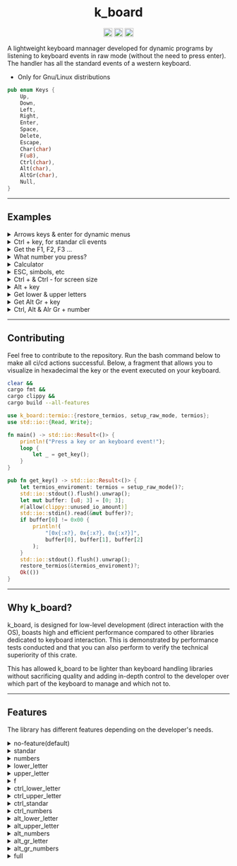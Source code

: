 <div align="center">

# k_board

[<img alt="crates.io" src="https://img.shields.io/crates/v/k_board.svg?style=for-the-badge&color=fc8d62&logo=rust" height="20">](https://crates.io/crates/k_board)
[<img alt="github" src="https://img.shields.io/badge/github-mateolafalce/k__board-8da0cb?style=for-the-badge&labelColor=555555&logo=github" height="20">](https://github.com/mateolafalce/k_board)
[<img alt="docs.rs" src="https://img.shields.io/badge/docs.rs-k__board-66c2a5?style=for-the-badge&labelColor=555555&logo=docs.rs" height="20">](https://docs.rs/k_board)

</div>


A lightweight keyboard mannager developed for dynamic programs by listening to keyboard events in raw mode (without the need to press enter). The handler has all the standard events of a western keyboard.

- Only for Gnu/Linux distributions

```rust
pub enum Keys {
    Up,
    Down,
    Left,
    Right,
    Enter,
    Space,
    Delete,
    Escape,
    Char(char)
    F(u8),
    Ctrl(char),
    Alt(char),
    AltGr(char),
    Null,
}
```

---

## Examples

<details>
<summary>Arrows keys & enter for dynamic menus</summary>

Simply `cargo add k_board`. No features.

```rust
use k_board::{keyboard::Keyboard, keys::Keys};

fn main() {
    menu(0);
    let keyboard = Keyboard::new();
    for key in keyboard {
        match key {
            Keys::Up => menu(0),
            Keys::Down => menu(1),
            Keys::Enter => break,
            _ => {}
        }
    }
}

fn menu(operation: u8) {
    std::process::Command::new("clear").status().unwrap();
    let mut op: Vec<char> = vec!['*', ' '];
    if operation == 1 {
        op[0] = ' ';
        op[1] = '*';
    }
    println!(
        "[{}] I use k_board lightweight software\n[{}] I use heavyweight software",
        op[0], op[1]
    );
}

```

</details>

<details>
<summary>Ctrl + key, for standar cli events</summary>

```toml
[dependencies]
k_board = { version = "1.3.0", features = ["ctrl_lower_letter", "ctrl_upper_letter", "lower_letter"] }
```

```rust
use k_board::{keyboard::Keyboard, keys::Keys};

fn main() {
    let keyboard = Keyboard::new();
    for key in keyboard {
        match key {
            Keys::Ctrl('c') => copy_terminal(),
            Keys::Ctrl('s') => paste_into_terminal(),
            // remember upper & lower case in Ctrl + key is the same hex code
            Keys::Ctrl('a') => do_this(),
            Keys::Ctrl('A') => do_this(),
            Keys::Char('q') => break,
            _ => (),
        }
    }
}

fn copy_terminal() {}
fn paste_into_terminal() {}
fn reduce_screen() {}
fn zoom_screen() {}
fn do_this() {}
```

</details>

<details>
<summary>Get the F1, F2, F3 ...</summary>

```toml
[dependencies]
k_board = { version = "1.3.0", features = ["f"] }
```

```rust
use k_board::{keyboard::Keyboard, keys::Keys};

fn main() {
    let keyboard = Keyboard::new();
    for key in keyboard {
        match key {
            Keys::F(5) => update_screen(),
            Keys::F(9) => full_screen(),
            Keys::Enter => break,
            _ => {}
        }
    }
}

fn update_screen() {}
fn full_screen() {}
```

</details>

<details>
<summary>What number you press?</summary>

```toml
[dependencies]
k_board = { version = "1.3.0", features = ["numbers"] }
```

```rust
use k_board::{keyboard::Keyboard, keys::Keys};

fn main() {
    let keyboard = Keyboard::new();
    for key in keyboard {
        match key {
            Keys::Char('0') => break,
            Keys::Char('1') => download(),
            Keys::Char('2') => see_file(),
            Keys::Char('3') => share(),
            _ => {}
        }
    }
}

fn download() {}
fn see_file() {}
fn share() {}
```

</details>

<details>
<summary>Calculator</summary>

```toml
[dependencies]
k_board = { version = "1.3.0", features = ["numbers"] }
```

```rust
use k_board::{keyboard::Keyboard, keys::Keys};
use std::io;

fn main() {
    let mut result: f64 = 0.0;
    let first: f64 = 10.0;
    let second: f64 = 5.69;
    let operation: i8 = get_operation();
    match operation {
        0 => result = first + second,
        1 => result = first - second,
        2 => result = first * second,
        3 => {
            if second != 0.0 {
                result = first / second
            }
        }
        _ => {}
    }
    println!("The result is: {}", result);
}


fn get_operation() -> i8 {
    let mut operation: i8 = 0;
    menu(&mut operation, 0);
    let keyboard = Keyboard::new();
    for key in keyboard {
        match key {
            Keys::Up => menu(&mut operation, -1),
            Keys::Down => menu(&mut operation, 1),
            Keys::Enter => break,
            _ => {}
        }
    }
    operation
}

fn menu(operation: &mut i8, selection: i8) {
    std::process::Command::new("clear").status().unwrap();
    if *operation > 0 || *operation < 3 {
        *operation += selection;
    }
    let mut op = vec![' ', ' ', ' ', ' '];
    for i in 0..4 {
        if i == *operation {
            op[i as usize] = '*';
        }
    }
    println!(
        "{} Add\n{} Subtract\n{} Multiply\n{} Divide",
        op[0], op[1], op[2], op[3]
    );
}
```

</details>

<details>
<summary>ESC, simbols, etc</summary>

```toml
[dependencies]
k_board = { version = "1.3.0", features = ["standar"] }
```

```rust
use k_board::{keyboard::Keyboard, keys::Keys};

fn main() {
    let keyboard = Keyboard::new();
    for key in keyboard {
        match key {
            Keys::Escape => break,
            Keys::Space => jump(),
            Keys::Char('$') => money(),
            Keys::Char('@') => email(),
            _ => {}
        }
    }
}

fn jump() {}
fn money() {}
fn email() {}
```

</details>

<details>
<summary>Ctrl +  & Ctrl - for screen size</summary>

```toml
[dependencies]
k_board = { version = "1.3.0", features = ["ctrl_standar"] }
```

```rust
use k_board::{keyboard::Keyboard, keys::Keys};

fn main() {
    let keyboard = Keyboard::new();
    for key in keyboard {
        match key {
            Keys::Enter => break,
            Keys::Ctrl('-') => less_zoom(),
            Keys::Ctrl('+') => zoom(),
            _ => {}
        }
    }
}

fn less_zoom() {}
fn zoom() {}
```

</details>

<details>
<summary>Alt + key</summary>

```toml
[dependencies]
k_board = { version = "1.3.0", features = ["alt_lower_letter", "alt_upper_letter"] }
```

```rust
use k_board::{keyboard::Keyboard, keys::Keys};

fn main() {
    let keyboard = Keyboard::new();
    for key in keyboard {
        match key {
            Keys::Enter => break,
            Keys::Alt('a') => shy(),
            Keys::Alt('A') => angry(),
            _ => {}
        }
    }
}

fn shy() {}
fn angry() {}
```

</details>

<details>
<summary>Get lower & upper letters</summary>

```toml
[dependencies]
k_board = { version = "1.3.0", features = ["lower_letter", "upper_letter"] }
```

```rust
use k_board::{keyboard::Keyboard, keys::Keys};

fn main() {
    let keyboard = Keyboard::new();
    for key in keyboard {
        match key {
            Keys::Enter => break,
            Keys::Char('b') => lower_case(),
            Keys::Char('B') => upper_case(),
            _ => {}
        }
    }
}

fn lower_case() {}
fn upper_case() {}
```

</details>

<details>
<summary>Get Alt Gr + key</summary>

```toml
[dependencies]
k_board = { version = "1.3.0", features = ["alt_gr_lower_letter", "alt_gr_upper_letter"] }
```

```rust
use k_board::{keyboard::Keyboard, keys::Keys};

fn main() {
    let keyboard = Keyboard::new();
    for key in keyboard {
        match key {
            Keys::Enter => break,
            Keys::AltGr('l') => f1(),
            Keys::AltGr('L') => f2(),
            _ => {}
        }
    }
}

fn f1() {}
fn f2() {}
```

</details>

<details>
<summary>Ctrl, Alt & Alr Gr + number</summary>

```toml
[dependencies]
k_board = { version = "1.3.0", features = ["ctrl_numbers", "alt_numbers", "alt_gr_numbers"] }
```

```rust
use k_board::{keyboard::Keyboard, keys::Keys};

fn main() {
    let keyboard = Keyboard::new();
    for key in keyboard {
        match key {
            Keys::Enter => break,
            Keys::Ctrl('0') => execute(),
            Keys::Alt('1') => read(),
            Keys::AltGr('2') => write(),
            _ => {}
        }
    }
}

fn execute() {}
fn read() {}
fn write() {}
```

</details>

---

## Contributing 

Feel free to contribute to the repository. Run the bash command below to make all ci/cd actions successful. Below, a fragment that allows you to visualize in hexadecimal the key or the event executed on your keyboard.

```bash
clear && 
cargo fmt &&
cargo clippy &&
cargo build --all-features
```

```rust
use k_board::termio::{restore_termios, setup_raw_mode, termios};
use std::io::{Read, Write};

fn main() -> std::io::Result<()> {
    println!("Press a key or an keyboard event!");
    loop {
        let _ = get_key();
    }
}

pub fn get_key() -> std::io::Result<()> {
    let termios_enviroment: termios = setup_raw_mode()?;
    std::io::stdout().flush().unwrap();
    let mut buffer: [u8; 3] = [0; 3];
    #[allow(clippy::unused_io_amount)]
    std::io::stdin().read(&mut buffer)?;
    if buffer[0] != 0x00 {
        println!(
            "[0x{:x?}, 0x{:x?}, 0x{:x?}]",
            buffer[0], buffer[1], buffer[2]
        );
    }
    std::io::stdout().flush().unwrap();
    restore_termios(&termios_enviroment)?;
    Ok(())
}
```

---

## Why k_board?

k_board, is designed for low-level development (direct interaction with the OS), boasts high and efficient performance compared to other libraries dedicated to keyboard interaction. This is demonstrated by performance tests conducted and that you can also perform to verify the technical superiority of this crate.

This has allowed k_board to be lighter than keyboard handling libraries without sacrificing quality and adding in-depth control to the developer over which part of the keyboard to manage and which not to.

---

## Features

The library has different features depending on the developer's needs.

<details>
<summary>no-feature(default)</summary>

```rust
pub const ARROWS_ENTER: [([u8; BYTES], Keys); 5] = [
    ([0x1B, 0x5B, 0x41], Keys::Up),
    ([0x1B, 0x5B, 0x42], Keys::Down),
    ([0x1B, 0x5B, 0x43], Keys::Right),
    ([0x1B, 0x5B, 0x44], Keys::Left),
    ([0x0A, 0x00, 0x00], Keys::Enter),
];
```

</details>

<details>
<summary>standar</summary>

```rust
pub const STANDAR: [([u8; BYTES], Keys); 40] = [
    ([0x1B, 0x5B, 0x48], Keys::Home),
    ([0x09, 0x00, 0x00], Keys::Tab),
    ([0x1B, 0x5B, 0x46], Keys::End),
    ([0x1B, 0x5B, 0x5a], Keys::Backtab),
    ([0x1b, 0x00, 0x00], Keys::Escape),
    ([0x20, 0x00, 0x00], Keys::Space),
    ([0x7F, 0x00, 0x00], Keys::Delete),
    ([0x2b, 0x00, 0x00], Keys::Char('+')),
    ([0x2d, 0x00, 0x00], Keys::Char('-')),
    ([0x3d, 0x00, 0x00], Keys::Char('=')),
    ([0x2f, 0x00, 0x00], Keys::Char('/')),
    ([0x5c, 0x00, 0x00], Keys::Char('\\')),
    ([0x5e, 0x00, 0x00], Keys::Char('^')),
    ([0x2a, 0x00, 0x00], Keys::Char('*')),
    ([0x2e, 0x00, 0x00], Keys::Char('.')),
    ([0x2c, 0x00, 0x00], Keys::Char(',')),
    ([0x23, 0x00, 0x00], Keys::Char('#')),
    ([0x26, 0x00, 0x00], Keys::Char('&')),
    ([0x25, 0x00, 0x00], Keys::Char('%')),
    ([0x7c, 0x00, 0x00], Keys::Char('|')),
    ([0x24, 0x00, 0x00], Keys::Char('$')),
    ([0x3a, 0x00, 0x00], Keys::Char(':')),
    ([0x3b, 0x00, 0x00], Keys::Char(';')),
    ([0xc2, 0xbf, 0x00], Keys::Char('¿')),
    ([0x3f, 0x00, 0x00], Keys::Char('?')),
    ([0x5b, 0x00, 0x00], Keys::Char('[')),
    ([0x5d, 0x00, 0x00], Keys::Char(']')),
    ([0x7b, 0x00, 0x00], Keys::Char('{')),
    ([0x7d, 0x00, 0x00], Keys::Char('}')),
    ([0x28, 0x00, 0x00], Keys::Char('(')),
    ([0x29, 0x00, 0x00], Keys::Char(')')),
    ([0x3c, 0x00, 0x00], Keys::Char('<')),
    ([0x3e, 0x00, 0x00], Keys::Char('>')),
    ([0x27, 0x00, 0x00], Keys::Char('\'')),
    ([0x40, 0x00, 0x00], Keys::Char('@')),
    ([0xc2, 0xa1, 0x0], Keys::Char('¡')),
    ([0x21, 0x00, 0x00], Keys::Char('!')),
    ([0x22, 0x0, 0x0], Keys::Char('"')),
    ([0x60, 0x0, 0x0], Keys::Char('`')),
    ([0xc2, 0xb4, 0x00], Keys::Char('´')),
];
```

</details>

<details>
<summary>numbers</summary>

```rust
pub const NUMBERS: [([u8; BYTES], Keys); 10] = [
    ([0x30, 0x00, 0x00], Keys::Char('0')),
    ([0x31, 0x00, 0x00], Keys::Char('1')),
    ([0x32, 0x00, 0x00], Keys::Char('2')),
    ([0x33, 0x00, 0x00], Keys::Char('3')),
    ([0x34, 0x00, 0x00], Keys::Char('4')),
    ([0x35, 0x00, 0x00], Keys::Char('5')),
    ([0x36, 0x00, 0x00], Keys::Char('6')),
    ([0x37, 0x00, 0x00], Keys::Char('7')),
    ([0x38, 0x00, 0x00], Keys::Char('8')),
    ([0x39, 0x00, 0x00], Keys::Char('9')),
];
```
</details>

<details>
<summary>lower_letter</summary>

```rust
pub const LOWER_LETTERS: [([u8; BYTES], Keys); 27] = [
    ([0x61, 0x00, 0x00], Keys::Char('a')),
    ([0x62, 0x00, 0x00], Keys::Char('b')),
    ([0x63, 0x00, 0x00], Keys::Char('c')),
    ([0x64, 0x00, 0x00], Keys::Char('d')),
    ([0x65, 0x00, 0x00], Keys::Char('e')),
    ([0x66, 0x00, 0x00], Keys::Char('f')),
    ([0x67, 0x00, 0x00], Keys::Char('g')),
    ([0x68, 0x00, 0x00], Keys::Char('h')),
    ([0x69, 0x00, 0x00], Keys::Char('i')),
    ([0x6A, 0x00, 0x00], Keys::Char('j')),
    ([0x6B, 0x00, 0x00], Keys::Char('k')),
    ([0x6C, 0x00, 0x00], Keys::Char('l')),
    ([0x6D, 0x00, 0x00], Keys::Char('m')),
    ([0x6E, 0x00, 0x00], Keys::Char('n')),
    ([0xb1, 0xb1, 0x00], Keys::Char('ñ')),
    ([0x6F, 0x00, 0x00], Keys::Char('o')),
    ([0x70, 0x00, 0x00], Keys::Char('p')),
    ([0x71, 0x00, 0x00], Keys::Char('q')),
    ([0x72, 0x00, 0x00], Keys::Char('r')),
    ([0x73, 0x00, 0x00], Keys::Char('s')),
    ([0x74, 0x00, 0x00], Keys::Char('t')),
    ([0x75, 0x00, 0x00], Keys::Char('u')),
    ([0x76, 0x00, 0x00], Keys::Char('v')),
    ([0x77, 0x00, 0x00], Keys::Char('w')),
    ([0x78, 0x00, 0x00], Keys::Char('x')),
    ([0x79, 0x00, 0x00], Keys::Char('y')),
    ([0x7A, 0x00, 0x00], Keys::Char('z')),
];
```
</details>

<details>
<summary>upper_letter</summary>

```rust
pub const UPPER_LETTER: [([u8; BYTES], Keys); 27] = [
    ([0x41, 0x00, 0x00], Keys::Char('A')),
    ([0x42, 0x00, 0x00], Keys::Char('B')),
    ([0x43, 0x00, 0x00], Keys::Char('C')),
    ([0x44, 0x00, 0x00], Keys::Char('D')),
    ([0x45, 0x00, 0x00], Keys::Char('E')),
    ([0x46, 0x00, 0x00], Keys::Char('F')),
    ([0x47, 0x00, 0x00], Keys::Char('G')),
    ([0x48, 0x00, 0x00], Keys::Char('H')),
    ([0x49, 0x00, 0x00], Keys::Char('I')),
    ([0x4A, 0x00, 0x00], Keys::Char('J')),
    ([0x4B, 0x00, 0x00], Keys::Char('K')),
    ([0x4C, 0x00, 0x00], Keys::Char('L')),
    ([0x4D, 0x00, 0x00], Keys::Char('M')),
    ([0x4E, 0x00, 0x00], Keys::Char('N')),
    ([0xb1, 0x91, 0x00], Keys::Char('Ñ')),
    ([0x4F, 0x00, 0x00], Keys::Char('O')),
    ([0x50, 0x00, 0x00], Keys::Char('P')),
    ([0x51, 0x00, 0x00], Keys::Char('Q')),
    ([0x52, 0x00, 0x00], Keys::Char('R')),
    ([0x53, 0x00, 0x00], Keys::Char('S')),
    ([0x54, 0x00, 0x00], Keys::Char('T')),
    ([0x55, 0x00, 0x00], Keys::Char('U')),
    ([0x56, 0x00, 0x00], Keys::Char('V')),
    ([0x57, 0x00, 0x00], Keys::Char('W')),
    ([0x58, 0x00, 0x00], Keys::Char('X')),
    ([0x59, 0x00, 0x00], Keys::Char('Y')),
    ([0x5A, 0x00, 0x00], Keys::Char('Z')),
];
```
</details>

<details>
<summary>f</summary>

```rust
pub const F: [([u8; BYTES], Keys); 12] = [
    ([0x1b, 0x4f, 0x50], Keys::F(1)),
    ([0x1b, 0x4f, 0x51], Keys::F(2)),
    ([0x1b, 0x4f, 0x52], Keys::F(3)),
    ([0x1b, 0x4f, 0x53], Keys::F(4)),
    ([0x35, 0x7E, 0x00], Keys::F(5)),
    ([0x37, 0x7E, 0x00], Keys::F(6)),
    ([0x38, 0x7E, 0x00], Keys::F(7)),
    ([0x39, 0x7E, 0x00], Keys::F(8)),
    ([0x30, 0x7E, 0x00], Keys::F(9)),
    ([0x31, 0x7E, 0x00], Keys::F(10)),
    ([0x33, 0x7E, 0x00], Keys::F(11)),
    ([0x34, 0x7E, 0x00], Keys::F(12)),
];
```

</details>

<details>
<summary>ctrl_lower_letter</summary>

```rust
pub const CTRL_LOWER_LETTER: [([u8; BYTES], Keys); 24] = [
    ([0x01, 0x00, 0x00], Keys::Ctrl('a')),
    ([0x02, 0x00, 0x00], Keys::Ctrl('b')),
    ([0x03, 0x00, 0x00], Keys::Ctrl('c')),
    ([0x04, 0x00, 0x00], Keys::Ctrl('d')),
    ([0x05, 0x00, 0x00], Keys::Ctrl('e')),
    ([0x06, 0x00, 0x00], Keys::Ctrl('f')),
    ([0x07, 0x00, 0x00], Keys::Ctrl('g')),
    ([0x08, 0x00, 0x00], Keys::Ctrl('h')),
    ([0x0B, 0x00, 0x00], Keys::Ctrl('k')),
    ([0x0C, 0x00, 0x00], Keys::Ctrl('l')),
    ([0x0D, 0x00, 0x00], Keys::Ctrl('m')),
    ([0x0E, 0x00, 0x00], Keys::Ctrl('n')),
    ([0x0F, 0x00, 0x00], Keys::Ctrl('o')),
    ([0x10, 0x00, 0x00], Keys::Ctrl('p')),
    ([0x11, 0x00, 0x00], Keys::Ctrl('q')),
    ([0x12, 0x00, 0x00], Keys::Ctrl('r')),
    ([0x13, 0x00, 0x00], Keys::Ctrl('s')),
    ([0x14, 0x00, 0x00], Keys::Ctrl('t')),
    ([0x15, 0x00, 0x00], Keys::Ctrl('u')),
    ([0x16, 0x00, 0x00], Keys::Ctrl('v')),
    ([0x17, 0x00, 0x00], Keys::Ctrl('w')),
    ([0x18, 0x00, 0x00], Keys::Ctrl('x')),
    ([0x19, 0x00, 0x00], Keys::Ctrl('y')),
    ([0x1A, 0x00, 0x00], Keys::Ctrl('z')),
];
```

</details>

<details>
<summary>ctrl_upper_letter</summary>

* remember upper & lower case in Ctrl + key is the same hex code. 

```rust
pub const CTRL_UPPER_LETTER: [([u8; BYTES], Keys); 24] = [
    (CTRL_LOWER_LETTER[0].0, Keys::Ctrl('A')),
    (CTRL_LOWER_LETTER[1].0, Keys::Ctrl('B')),
    (CTRL_LOWER_LETTER[2].0, Keys::Ctrl('C')),
    (CTRL_LOWER_LETTER[3].0, Keys::Ctrl('D')),
    (CTRL_LOWER_LETTER[4].0, Keys::Ctrl('E')),
    (CTRL_LOWER_LETTER[5].0, Keys::Ctrl('F')),
    (CTRL_LOWER_LETTER[6].0, Keys::Ctrl('G')),
    (CTRL_LOWER_LETTER[7].0, Keys::Ctrl('H')),
    (CTRL_LOWER_LETTER[8].0, Keys::Ctrl('K')),
    (CTRL_LOWER_LETTER[9].0, Keys::Ctrl('L')),
    (CTRL_LOWER_LETTER[10].0, Keys::Ctrl('M')),
    (CTRL_LOWER_LETTER[11].0, Keys::Ctrl('N')),
    (CTRL_LOWER_LETTER[12].0, Keys::Ctrl('O')),
    (CTRL_LOWER_LETTER[13].0, Keys::Ctrl('P')),
    (CTRL_LOWER_LETTER[14].0, Keys::Ctrl('Q')),
    (CTRL_LOWER_LETTER[15].0, Keys::Ctrl('R')),
    (CTRL_LOWER_LETTER[16].0, Keys::Ctrl('S')),
    (CTRL_LOWER_LETTER[17].0, Keys::Ctrl('T')),
    (CTRL_LOWER_LETTER[18].0, Keys::Ctrl('U')),
    (CTRL_LOWER_LETTER[19].0, Keys::Ctrl('V')),
    (CTRL_LOWER_LETTER[20].0, Keys::Ctrl('W')),
    (CTRL_LOWER_LETTER[21].0, Keys::Ctrl('X')),
    (CTRL_LOWER_LETTER[22].0, Keys::Ctrl('Y')),
    (CTRL_LOWER_LETTER[23].0, Keys::Ctrl('Z')),
];
```

</details>

<details>
<summary>ctrl_standar</summary>

```rust
pub const CTRL_STANDAR: [([u8; BYTES], Keys); 2] = [
    ([0x2b, 0x00, 0x00], Keys::Ctrl('+')),
    ([0x1f, 0x00, 0x00], Keys::Ctrl('-')),
];
```

</details>

<details>
<summary>ctrl_numbers</summary>

```rust
pub const CTRL_NUMBERS: [([u8; BYTES], Keys); 10] = [
    ([0x30, 0x00, 0x00], Keys::Ctrl('0')),
    ([0x31, 0x00, 0x00], Keys::Ctrl('1')),
    ([0x32, 0x00, 0x00], Keys::Ctrl('2')),
    ([0x33, 0x00, 0x00], Keys::Ctrl('3')),
    ([0x34, 0x00, 0x00], Keys::Ctrl('4')),
    ([0x35, 0x00, 0x00], Keys::Ctrl('5')),
    ([0x36, 0x00, 0x00], Keys::Ctrl('6')),
    ([0x37, 0x00, 0x00], Keys::Ctrl('7')),
    ([0x38, 0x00, 0x00], Keys::Ctrl('8')),
    ([0x39, 0x00, 0x00], Keys::Ctrl('9')),
];
```

</details>


<details>
<summary>alt_lower_letter</summary>

```rust
pub const ALT_LOWER_LETTER: [([u8; BYTES], Keys); 27] = [
    ([0x1b, 0x61, 0x00], Keys::Alt('a')),
    ([0x1b, 0x62, 0x00], Keys::Alt('b')),
    ([0x1b, 0x63, 0x00], Keys::Alt('c')),
    ([0x1b, 0x64, 0x00], Keys::Alt('d')),
    ([0x1b, 0x65, 0x00], Keys::Alt('e')),
    ([0x1b, 0x66, 0x00], Keys::Alt('f')),
    ([0x1b, 0x67, 0x00], Keys::Alt('g')),
    ([0x1b, 0x68, 0x00], Keys::Alt('h')),
    ([0x1b, 0x69, 0x00], Keys::Alt('i')),
    ([0x1b, 0x6A, 0x00], Keys::Alt('j')),
    ([0x1b, 0x6B, 0x00], Keys::Alt('k')),
    ([0x1b, 0x6C, 0x00], Keys::Alt('l')),
    ([0x1b, 0x6d, 0x00], Keys::Alt('m')),
    ([0x1b, 0x6e, 0x00], Keys::Alt('n')),
    ([0x1b, 0xc3, 0xb1], Keys::Alt('ñ')),
    ([0x1b, 0x6f, 0x00], Keys::Alt('o')),
    ([0x1b, 0x70, 0x00], Keys::Alt('p')),
    ([0x1b, 0x71, 0x00], Keys::Alt('q')),
    ([0x1b, 0x72, 0x00], Keys::Alt('r')),
    ([0x1b, 0x73, 0x00], Keys::Alt('s')),
    ([0x1b, 0x74, 0x00], Keys::Alt('t')),
    ([0x1b, 0x75, 0x00], Keys::Alt('u')),
    ([0x1b, 0x76, 0x00], Keys::Alt('v')),
    ([0x1b, 0x77, 0x00], Keys::Alt('w')),
    ([0x1b, 0x78, 0x00], Keys::Alt('x')),
    ([0x1b, 0x79, 0x00], Keys::Alt('y')),
    ([0x1b, 0x7a, 0x00], Keys::Alt('z')),
];
```
</details>


<details>
<summary>alt_upper_letter</summary>

```rust
pub const ALT_UPPER_LETTER: [([u8; BYTES], Keys); 27] = [
    ([0x1b, 0x41, 0x00], Keys::Alt('A')),
    ([0x1b, 0x42, 0x00], Keys::Alt('B')),
    ([0x1b, 0x43, 0x00], Keys::Alt('C')),
    ([0x1b, 0x44, 0x00], Keys::Alt('D')),
    ([0x1b, 0x45, 0x00], Keys::Alt('E')),
    ([0x1b, 0x46, 0x00], Keys::Alt('F')),
    ([0x1b, 0x47, 0x00], Keys::Alt('G')),
    ([0x1b, 0x48, 0x00], Keys::Alt('H')),
    ([0x1b, 0x49, 0x00], Keys::Alt('I')),
    ([0x1b, 0x4A, 0x00], Keys::Alt('J')),
    ([0x1b, 0x4B, 0x00], Keys::Alt('K')),
    ([0x1b, 0x4C, 0x00], Keys::Alt('L')),
    ([0x1b, 0x4D, 0x00], Keys::Alt('M')),
    ([0x1b, 0x4E, 0x00], Keys::Alt('N')),
    ([0x1b, 0xc3, 0x91], Keys::Alt('Ñ')),
    ([0x1b, 0x4f, 0x00], Keys::Alt('O')),
    ([0x1b, 0x50, 0x00], Keys::Alt('P')),
    ([0x1b, 0x51, 0x00], Keys::Alt('Q')),
    ([0x1b, 0x52, 0x00], Keys::Alt('R')),
    ([0x1b, 0x53, 0x00], Keys::Alt('S')),
    ([0x1b, 0x54, 0x00], Keys::Alt('T')),
    ([0x1b, 0x55, 0x00], Keys::Alt('U')),
    ([0x1b, 0x56, 0x00], Keys::Alt('V')),
    ([0x1b, 0x57, 0x00], Keys::Alt('W')),
    ([0x1b, 0x58, 0x00], Keys::Alt('X')),
    ([0x1b, 0x59, 0x00], Keys::Alt('Y')),
    ([0x1b, 0x5A, 0x00], Keys::Alt('Z')),
];
```
</details>

<details>
<summary>alt_numbers</summary>

* remember Alt + number is the same hex code as Ctrl + number. 

```rust
pub const ALT_NUMBERS: [([u8; BYTES], Keys); 10] = [
    (CTRL_NUMBERS[0].0, Keys::Alt('0')),
    (CTRL_NUMBERS[1].0, Keys::Alt('1')),
    (CTRL_NUMBERS[2].0, Keys::Alt('2')),
    (CTRL_NUMBERS[3].0, Keys::Alt('3')),
    (CTRL_NUMBERS[4].0, Keys::Alt('4')),
    (CTRL_NUMBERS[5].0, Keys::Alt('5')),
    (CTRL_NUMBERS[6].0, Keys::Alt('6')),
    (CTRL_NUMBERS[7].0, Keys::Alt('7')),
    (CTRL_NUMBERS[8].0, Keys::Alt('8')),
    (CTRL_NUMBERS[9].0, Keys::Alt('9')),
];
```

</details>

<details>
<summary>alt_gr_letter</summary>

```rust
pub const ALT_GR_LETTER: [([u8; BYTES], Keys); 27] = [
    ([0xc3, 0xa6, 0x00], Keys::AltGr('a')),
    ([0xe2, 0x80, 0x9c], Keys::AltGr('b')),
    ([0xc2, 0xa2, 0x00], Keys::AltGr('c')),
    ([0xc3, 0xb0, 0x00], Keys::AltGr('d')),
    ([0xe2, 0x82, 0xac], Keys::AltGr('e')),
    ([0xc4, 0x91, 0x00], Keys::AltGr('f')),
    ([0xc5, 0x8b, 0x00], Keys::AltGr('g')),
    ([0xc4, 0xa7, 0x00], Keys::AltGr('h')),
    ([0xe2, 0x86, 0x92], Keys::AltGr('i')),
    ([0xcc, 0x89, 0x00], Keys::AltGr('j')),
    ([0xc4, 0xb8, 0x00], Keys::AltGr('k')),
    ([0xc5, 0x82, 0x00], Keys::AltGr('l')),
    ([0xc2, 0xb5, 0x00], Keys::AltGr('m')),
    ([0xe2, 0x80, 0x9d], Keys::AltGr('n')),
    ([0x7e, 0x00, 0x00], Keys::AltGr('ñ')),
    ([0xc3, 0xb8, 0x00], Keys::AltGr('o')),
    ([0xc3, 0xbe, 0x00], Keys::AltGr('p')),
    ([0x40, 0x00, 0x00], Keys::AltGr('q')),
    ([0xc2, 0xb6, 0x00], Keys::AltGr('r')),
    ([0xc3, 0x9f, 0x00], Keys::AltGr('s')),
    ([0xc5, 0xa7, 0x00], Keys::AltGr('t')),
    ([0xe2, 0x86, 0x93], Keys::AltGr('u')),
    ([0xe2, 0x80, 0x9e], Keys::AltGr('v')),
    ([0xc5, 0xbf, 0x00], Keys::AltGr('w')),
    ([0xc2, 0xbb, 0x00], Keys::AltGr('x')),
    ([0xe2, 0x86, 0x90], Keys::AltGr('y')),
    ([0xc2, 0xab, 0x00], Keys::AltGr('z')),
];
```

</details>

<details>
<summary>alt_gr_numbers</summary>

* remember Alt Gr + number is the same hex code as Ctrl + number. 

```rust
pub const ALT_GR_NUMBERS: [([u8; BYTES], Keys); 10] = [
    (CTRL_NUMBERS[0].0, Keys::Alt('0')),
    (CTRL_NUMBERS[1].0, Keys::Alt('1')),
    (CTRL_NUMBERS[2].0, Keys::Alt('2')),
    (CTRL_NUMBERS[3].0, Keys::Alt('3')),
    (CTRL_NUMBERS[4].0, Keys::Alt('4')),
    (CTRL_NUMBERS[5].0, Keys::Alt('5')),
    (CTRL_NUMBERS[6].0, Keys::Alt('6')),
    (CTRL_NUMBERS[7].0, Keys::Alt('7')),
    (CTRL_NUMBERS[8].0, Keys::Alt('8')),
    (CTRL_NUMBERS[9].0, Keys::Alt('9')),
];
```

</details>

</details>

<details>
<summary>full</summary>

all features!

</details>
